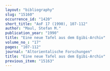 ```yaml
---
layout: "bibliography"
slug: "15160"
occurrence_id: "1420"
short_title: "AoF 17 (1990), 107-112"
author: "Maul, Stefan M."
publication_year: "1990"
title: "Eine neue Tafel aus dem Egibi-Archiv"
volume_no_: "17"
pages: "107-112"
journal: "Altorientalische Forschungen"
title: "Eine neue Tafel aus dem Egibi-Archiv"
previous_item: "15163"
---
```

